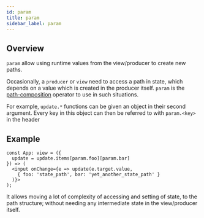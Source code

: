 ```yaml
---
id: param
title: param
sidebar_label: param
---
```


## Overview
`param` allow using runtime values from the view/producer to create new paths.

Occasionally, a `producer` or `view` need to access a path in state, which
depends on a value which is created in the producer itself. `param` is the
[path-composition](/docs/concepts/path-composition) operator to use in such
situations.

For example, `update.*` functions can be given an object in their second
argument. Every key in this object can then be referred to with `param.<key>` in
the header

## Example

```tsx
const App: view = ({
  update = update.items[param.foo][param.bar]
}) => (
  <input onChange={e => update(e.target.value,
    { foo: 'state_path', bar: 'yet_another_state_path' }
  )}>
);
```

It allows moving a lot of complexity of accessing and setting of state, to the
path structure; without needing any intermediate state in the view/producer
itself.
